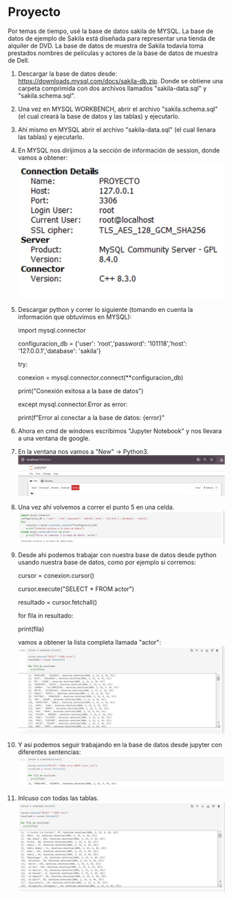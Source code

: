 # Proyecto

Por temas de tiempo, usé la base de datos sakila de MYSQL. La base de datos de ejemplo de Sakila está diseñada para representar una tienda de alquiler de DVD. La base de datos de muestra de Sakila todavía toma prestados nombres de películas y actores de la base de datos de muestra de Dell.

1. Descargar la base de datos desde: https://downloads.mysql.com/docs/sakila-db.zip. Donde se obtiene una carpeta comprimida con dos archivos llamados "sakila-data.sql" y "sakila.schema.sql".
   
2. Una vez en MYSQL WORKBENCH, abrir el archivo "sakila.schema.sql" (el cual creará la base de datos y las tablas) y ejecutarlo.
   
3. Ahí mismo en MYSQL abrir el archivo "sakila-data.sql" (el cual llenara las tablas) y ejecutarlo.
   
4. En MYSQL nos dirijimos a la sección de información de session, donde vamos a obtener:
   ![](informacion.jpg)
   
5. Descargar python y correr lo siguiente (tomando en cuenta la información que obtuvimos en MYSQL):
  
    import mysql.connector
   
    configuracion_db = {'user': 'root','password': '101118','host': '127.0.0.1','database': 'sakila'}
   
    try:
   
    conexion = mysql.connector.connect(**configuracion_db)
   
    print("Conexión exitosa a la base de datos")
   
    except mysql.connector.Error as error:
   
    print(f"Error al conectar a la base de datos: {error}"

 6. Ahora en cmd de windows escribimos "Jupyter Notebook" y nos llevara a una ventana de google.

 7. En la ventana nos vamos a "New" -> Python3.
     ![](jupyer.jpg)
 8. Una vez ahí volvemos a correr el punto 5 en una celda.
     ![](conexionexitosa.jpg)
 9. Desde ahi podemos trabajar con nuestra base de datos desde python usando nuestra base de datos, como por ejemplo si 
    corremos:

    cursor = conexion.cursor()

    cursor.execute("SELECT * FROM actor")

    resultado = cursor.fetchall()

    for fila in resultado:

      print(fila)

    vamos a obtener la lista completa llamada "actor":
      ![](correr.jpg)
    
 11. Y asi podemos seguir trabajando en la base de datos desde jupyter con diferentes sentencias:
      ![](ejemplo2.jpg)

 12. Inlcuso con todas las tablas.
      ![](ejemplo3.jpg)

